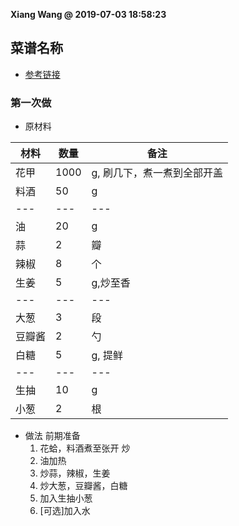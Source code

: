 **Xiang Wang @ 2019-07-03 18:58:23**

## 菜谱名称
* [参考链接](https://github.com/ramwin/chinese-recipe)

### 第一次做
* 原材料

材料|数量|备注
---|---|---
花甲|1000|g, 刷几下，煮一煮到全部开盖
料酒|50|g
---|---|---
油|20|g
蒜|2|瓣
辣椒|8|个
生姜|5|g,炒至香
---|---|---
大葱|3|段
豆瓣酱|2|勺
白糖|5|g, 提鲜
---|---|---
生抽|10|g
小葱|2|根


* 做法
前期准备
    1. 花蛤，料酒煮至张开
炒
    2. 油加热
    3. 炒蒜，辣椒，生姜
    4. 炒大葱，豆瓣酱，白糖
    5. 加入生抽小葱
    6. [可选]加入水
